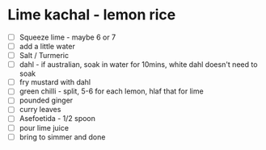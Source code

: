 # Lime kachal - lemon rice

- [ ] Squeeze lime - maybe 6 or 7
- [ ] add a little water
- [ ] Salt / Turmeric
- [ ] dahl - if australian, soak in water for 10mins, white dahl doesn't need to soak
- [ ] fry mustard with dahl
- [ ] green chilli - split, 5-6 for each lemon, hlaf that for lime
- [ ] pounded ginger
- [ ] curry leaves
- [ ] Asefoetida - 1/2 spoon
- [ ] pour lime juice
- [ ] bring to simmer and done
